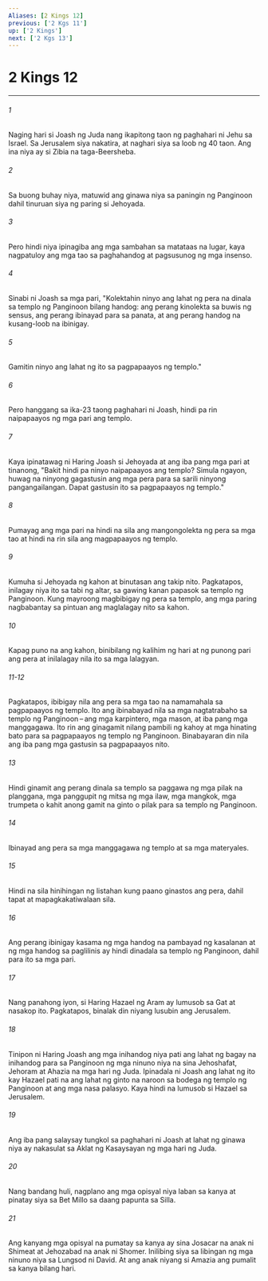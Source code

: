 ```yaml
---
Aliases: [2 Kings 12]
previous: ['2 Kgs 11']
up: ['2 Kings']
next: ['2 Kgs 13']
---
```

# 2 Kings 12

***

###### 1
Naging hari si Joash ng Juda nang ikapitong taon ng paghahari ni Jehu sa Israel. Sa Jerusalem siya nakatira, at naghari siya sa loob ng 40 taon. Ang ina niya ay si Zibia na taga-Beersheba. 

###### 2
Sa buong buhay niya, matuwid ang ginawa niya sa paningin ng Panginoon dahil tinuruan siya ng paring si Jehoyada. 

###### 3
Pero hindi niya ipinagiba ang mga sambahan sa matataas na lugar, kaya nagpatuloy ang mga tao sa paghahandog at pagsusunog ng mga insenso. 

###### 4
Sinabi ni Joash sa mga pari, "Kolektahin ninyo ang lahat ng pera na dinala sa templo ng Panginoon bilang handog: ang perang kinolekta sa buwis ng sensus, ang perang ibinayad para sa panata, at ang perang handog na kusang-loob na ibinigay. 

###### 5
Gamitin ninyo ang lahat ng ito sa pagpapaayos ng templo." 

###### 6
Pero hanggang sa ika-23 taong paghahari ni Joash, hindi pa rin naipapaayos ng mga pari ang templo. 

###### 7
Kaya ipinatawag ni Haring Joash si Jehoyada at ang iba pang mga pari at tinanong, "Bakit hindi pa ninyo naipapaayos ang templo? Simula ngayon, huwag na ninyong gagastusin ang mga pera para sa sarili ninyong pangangailangan. Dapat gastusin ito sa pagpapaayos ng templo." 

###### 8
Pumayag ang mga pari na hindi na sila ang mangongolekta ng pera sa mga tao at hindi na rin sila ang magpapaayos ng templo. 

###### 9
Kumuha si Jehoyada ng kahon at binutasan ang takip nito. Pagkatapos, inilagay niya ito sa tabi ng altar, sa gawing kanan papasok sa templo ng Panginoon. Kung mayroong magbibigay ng pera sa templo, ang mga paring nagbabantay sa pintuan ang maglalagay nito sa kahon. 

###### 10
Kapag puno na ang kahon, binibilang ng kalihim ng hari at ng punong pari ang pera at inilalagay nila ito sa mga lalagyan.

###### 11-12
Pagkatapos, ibibigay nila ang pera sa mga tao na namamahala sa pagpapaayos ng templo. Ito ang ibinabayad nila sa mga nagtatrabaho sa templo ng Panginoon – ang mga karpintero, mga mason, at iba pang mga manggagawa. Ito rin ang ginagamit nilang pambili ng kahoy at mga hinating bato para sa pagpapaayos ng templo ng Panginoon. Binabayaran din nila ang iba pang mga gastusin sa pagpapaayos nito. 

###### 13
Hindi ginamit ang perang dinala sa templo sa paggawa ng mga pilak na planggana, mga panggupit ng mitsa ng mga ilaw, mga mangkok, mga trumpeta o kahit anong gamit na ginto o pilak para sa templo ng Panginoon. 

###### 14
Ibinayad ang pera sa mga manggagawa ng templo at sa mga materyales. 

###### 15
Hindi na sila hinihingan ng listahan kung paano ginastos ang pera, dahil tapat at mapagkakatiwalaan sila. 

###### 16
Ang perang ibinigay kasama ng mga handog na pambayad ng kasalanan at ng mga handog sa paglilinis ay hindi dinadala sa templo ng Panginoon, dahil para ito sa mga pari. 

###### 17
Nang panahong iyon, si Haring Hazael ng Aram ay lumusob sa Gat at nasakop ito. Pagkatapos, binalak din niyang lusubin ang Jerusalem. 

###### 18
Tinipon ni Haring Joash ang mga inihandog niya pati ang lahat ng bagay na inihandog para sa Panginoon ng mga ninuno niya na sina Jehoshafat, Jehoram at Ahazia na mga hari ng Juda. Ipinadala ni Joash ang lahat ng ito kay Hazael pati na ang lahat ng ginto na naroon sa bodega ng templo ng Panginoon at ang mga nasa palasyo. Kaya hindi na lumusob si Hazael sa Jerusalem. 

###### 19
Ang iba pang salaysay tungkol sa paghahari ni Joash at lahat ng ginawa niya ay nakasulat sa Aklat ng Kasaysayan ng mga hari ng Juda. 

###### 20
Nang bandang huli, nagplano ang mga opisyal niya laban sa kanya at pinatay siya sa Bet Millo sa daang papunta sa Silla. 

###### 21
Ang kanyang mga opisyal na pumatay sa kanya ay sina Josacar na anak ni Shimeat at Jehozabad na anak ni Shomer. Inilibing siya sa libingan ng mga ninuno niya sa Lungsod ni David. At ang anak niyang si Amazia ang pumalit sa kanya bilang hari.
